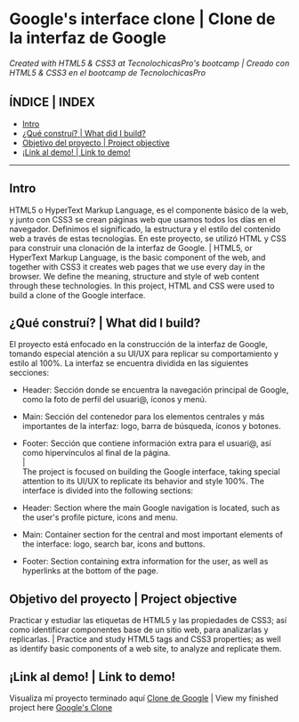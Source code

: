 # Google's interface clone | Clone de la interfaz de Google
###### Created with HTML5 &amp; CSS3 at TecnolochicasPro's bootcamp | Creado con HTML5 &amp; CSS3 en el bootcamp de TecnolochicasPro

## ÍNDICE | INDEX
* [Intro]()
* [¿Qué construí? | What did I build?]()
* [Objetivo del proyecto | Project objective]()
* [¡Link al demo! | Link to demo!]()

***

## Intro
HTML5 o HyperText Markup Language, es el componente básico de la web, y junto con CSS3 se crean páginas web que usamos todos los días en el navegador. Definimos el significado, la estructura y el estilo del contenido web a través de estas tecnologías.
En este proyecto, se utilizó HTML y CSS para construir una clonación de la interfaz de Google.
|
HTML5, or HyperText Markup Language, is the basic component of the web, and together with CSS3 it creates web pages that we use every day in the browser. We define the meaning, structure and style of web content through these technologies.
In this project, HTML and CSS were used to build a clone of the Google interface.

## ¿Qué construí? | What did I build?
El proyecto está enfocado en la construcción de la interfaz de Google, tomando especial atención a su UI/UX para replicar su comportamiento y estilo al 100%. La interfaz se encuentra dividida en las siguientes secciones:

* Header: Sección donde se encuentra la navegación principal de Google, como la foto de perfil del usuari@, íconos y menú.

* Main: Sección del contenedor para los elementos centrales y más importantes de la interfaz: logo, barra de búsqueda, íconos y botones.

* Footer: Sección que contiene información extra para el usuari@, así como hipervínculos al final de la página. <br>
| <br>
The project is focused on building the Google interface, taking special attention to its UI/UX to replicate its behavior and style 100%. The interface is divided into the following sections:

* Header: Section where the main Google navigation is located, such as the user's profile picture, icons and menu.

* Main: Container section for the central and most important elements of the interface: logo, search bar, icons and buttons.

* Footer: Section containing extra information for the user, as well as hyperlinks at the bottom of the page.

## Objetivo del proyecto | Project objective
Practicar y estudiar las etiquetas de HTML5 y las propiedades de CSS3; así como identificar componentes base de un sitio web, para analizarlas y replicarlas.
|
Practice and study HTML5 tags and CSS3 properties; as well as identify basic components of a web site, to analyze and replicate them.

## ¡Link al demo! | Link to demo!
Visualiza mí proyecto terminado aquí [Clone de Google](https://cinthiaalarcon.github.io/Google-Clone/) | View my finished project here [Google's Clone](https://cinthiaalarcon.github.io/Google-Clone/)
